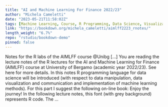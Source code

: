 ```yaml
---
title: "AI and Machine Learning For Finance 2022/23"
author: "Michela Cameletti"
date: "2023-05-21T11:58:02Z"
tags: [Machine Learning, Course, R Programming, Data Science, Visualization]
link: "https://bookdown.org/michela_cameletti/aimlff2223_rnotes/"
length_weight: "6.7%"
repo: "rstudio/bookdown-demo"
pinned: false
---
```


Notes for the R labs of the AIMLFF course @Unibg [...] You are reading the lecture notes of the R lectures for the AI and Machine Learning for Finance (AIMLFF) course at University of Bergamo (academic year 2022/23). See here for more details. In this notes R programming language for data science will be introduced (with respect to data manipulation, data visualization and communication and implementation of machine learning methods). For this part I suggest the following on-line book: Enjoy the journey! In the following lecture notes, this font (with grey background) represents R code. The ...

